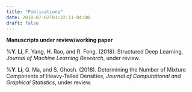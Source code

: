 ```yaml
---
title: "Publications"
date: 2018-07-02T01:22:11-04:00
draft: false
---
```


**Manuscripts under review/working paper**

%**Y. Li**, F. Yang, H. Rao, and R. Feng. (2018). Structured Deep Learning, _Journal of Machine Learning Research_, under review.


%**Y. Li**, Q. Ma, and S. Ghosh. (2018). Determining the Number of Mixture Components of Heavy-Tailed Densities, _Journal of Computational and Graphical Statistics_, under review.
